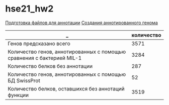 # hse21_hw2
[Подготовка файлов для аннотации](https://colab.research.google.com/drive/1Sa-GymIpssCgaRTYjrSJuXNkqBXO6hQL?usp=sharing)
[Создания аннотированного генома](https://colab.research.google.com/drive/1pL_HWWEo0JLaaTJN2686PvTovYSxXLCl?usp=sharing)

| _                                                                      | количество |
|------------------------------------------------------------------------|------------|
| Генов предсказано всего                                                | 3571       |
| Количество генов, аннотированных с помощью сравнения с бактерией MIL-1 | 3284       |
| Количество белков без аннотации                                        | 287        |
| Количество генов, аннотированных с помощью БД SwissProt                | 52         |
| Количество белков, оставшихся без аннотаций функции                    | 3519       |